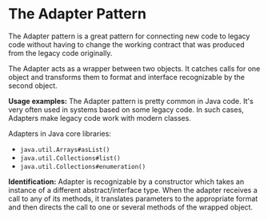 # The Adapter Pattern

The Adapter pattern is a great pattern for connecting new code to legacy code without having to change the working contract that was produced from the legacy code originally.

The Adapter acts as a wrapper between two objects.
It catches calls for one object and transforms them to format and interface recognizable by the second object.

**Usage examples:** The Adapter pattern is pretty common in Java code.
It's very often used in systems based on some legacy code. In such cases, Adapters make legacy code work with modern classes.

Adapters in Java core libraries:

- `java.util.Arrays#asList()`
- `java.util.Collections#list()`
- `java.util.Collections#enumeration()`

**Identification:** Adapter is recognizable by a constructor which takes an instance of a different abstract/interface type.
When the adapter receives a call to any of its methods, it translates parameters to the appropriate format and then directs the call to one or several methods of the wrapped object.